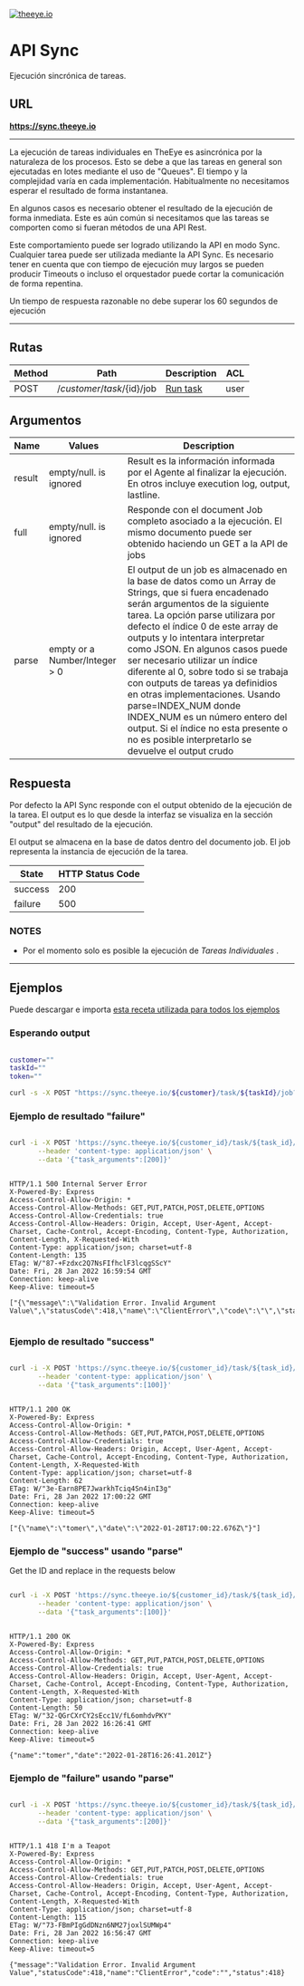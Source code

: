 [![theeye.io](../../images/logo-theeye-theOeye-logo2.png)](https://theeye.io/index.html)

# API Sync

Ejecución sincrónica de tareas.

## URL

**https://sync.theeye.io**

____

La ejecución de tareas individuales en TheEye es asincrónica por la naturaleza de los procesos.
Esto se debe a que las tareas en general son ejecutadas en lotes mediante el uso de "Queues". El tiempo y la complejidad varía en cada implementación.
Habitualmente no necesitamos esperar el resultado de forma instantanea.

En algunos casos es necesario obtener el resultado de la ejecución de forma inmediata.
Este es aún común si necesitamos que las tareas se comporten como si fueran métodos de una API Rest.

Este comportamiento puede ser logrado utilizando la API en modo Sync.
Cualquier tarea puede ser utilizada mediante la API Sync. Es necesario tener en cuenta que con tiempo de ejecución muy largos se pueden producir Timeouts o incluso el orquestador puede cortar la comunicación de forma repentina.

Un tiempo de respuesta razonable no debe superar los 60 segundos de ejecución

___


## Rutas

| Method | Path | Description | ACL | 
| ---- |  ----|  ----|  ----|
| POST | /${customer}/task/${id}/job | [Run task](#waiting-output) | user | 


## Argumentos


| Name | Values | Description | 
| ---- |  ---- |  ---- |
| result | empty/null. is ignored | Result es la información informada por el Agente al finalizar la ejecución. En otros incluye execution log, output, lastline. | 
| full | empty/null. is ignored | Responde con el document Job completo asociado a la ejecución. El mismo documento puede ser obtenido haciendo un GET a la API de jobs |  
| parse | empty or a Number/Integer > 0 | El output de un job es almacenado en la base de datos como un Array de Strings, que si fuera encadenado serán argumentos de la siguiente tarea. La opción parse utilizara por defecto el índice 0 de este array de outputs y lo intentara interpretar como JSON.  En algunos casos puede ser necesario utilizar un índice diferente al 0, sobre todo si se trabaja con outputs de tareas ya definidios en otras implementaciones. Usando parse=INDEX_NUM donde INDEX_NUM es un número entero del output. Si el índice no esta presente o no es posible interpretarlo se devuelve el output crudo |


## Respuesta


Por defecto la API Sync responde con el output obtenido de la ejecución de la tarea. El output es lo que desde la interfaz se visualiza en la sección "output" del resultado de la ejecución.

El output se almacena en la base de datos dentro del documento job. El job representa la instancia de ejecución de la tarea.


| State | HTTP Status Code | 
| ---- |  ---- |
| success | 200 | 
| failure | 500 | 


### NOTES

* Por el momento solo es posible la ejecución de _Tareas Individuales_ .


____


## Ejemplos

Puede descargar e importa [esta receta utilizada para todos los ejemplos](/sync/Rest_API_Response.json ":ignore")


### Esperando output

```bash

customer=""
taskId=""
token=""

curl -s -X POST "https://sync.theeye.io/${customer}/task/${taskId}/job?access_token=${token}" | jq .output


```

### Ejemplo de resultado "failure"


```bash

curl -i -X POST 'https://sync.theeye.io/${customer_id}/task/${task_id}/job?access_token=${token}' \
       --header 'content-type: application/json' \
       --data '{"task_arguments":[200]}'

```


```http

HTTP/1.1 500 Internal Server Error
X-Powered-By: Express
Access-Control-Allow-Origin: *
Access-Control-Allow-Methods: GET,PUT,PATCH,POST,DELETE,OPTIONS
Access-Control-Allow-Credentials: true
Access-Control-Allow-Headers: Origin, Accept, User-Agent, Accept-Charset, Cache-Control, Accept-Encoding, Content-Type, Authorization, Content-Length, X-Requested-With
Content-Type: application/json; charset=utf-8
Content-Length: 135
ETag: W/"87-+Fzdxc2Q7NsFIfhclF3lcqgSScY"
Date: Fri, 28 Jan 2022 16:59:54 GMT
Connection: keep-alive
Keep-Alive: timeout=5

["{\"message\":\"Validation Error. Invalid Argument Value\",\"statusCode\":418,\"name\":\"ClientError\",\"code\":\"\",\"status\":418}"]


```

### Ejemplo de resultado "success"


```bash

curl -i -X POST 'https://sync.theeye.io/${customer_id}/task/${task_id}/job?access_token=${token}' \
       --header 'content-type: application/json' \
       --data '{"task_arguments":[100]}'

```

```http

HTTP/1.1 200 OK
X-Powered-By: Express
Access-Control-Allow-Origin: *
Access-Control-Allow-Methods: GET,PUT,PATCH,POST,DELETE,OPTIONS
Access-Control-Allow-Credentials: true
Access-Control-Allow-Headers: Origin, Accept, User-Agent, Accept-Charset, Cache-Control, Accept-Encoding, Content-Type, Authorization, Content-Length, X-Requested-With
Content-Type: application/json; charset=utf-8
Content-Length: 62
ETag: W/"3e-Earn8PE7JwarkhTciq4Sn4inI3g"
Date: Fri, 28 Jan 2022 17:00:22 GMT
Connection: keep-alive
Keep-Alive: timeout=5

["{\"name\":\"tomer\",\"date\":\"2022-01-28T17:00:22.676Z\"}"]

```


### Ejemplo de "success" usando "parse"


Get the ID and replace in the requests below

```bash

curl -i -X POST 'https://sync.theeye.io/${customer_id}/task/${task_id}/job?parse&access_token=${token}' \
       --header 'content-type: application/json' \
       --data '{"task_arguments":[100]}'

```


```http

HTTP/1.1 200 OK
X-Powered-By: Express
Access-Control-Allow-Origin: *
Access-Control-Allow-Methods: GET,PUT,PATCH,POST,DELETE,OPTIONS
Access-Control-Allow-Credentials: true
Access-Control-Allow-Headers: Origin, Accept, User-Agent, Accept-Charset, Cache-Control, Accept-Encoding, Content-Type, Authorization, Content-Length, X-Requested-With
Content-Type: application/json; charset=utf-8
Content-Length: 50
ETag: W/"32-QGrCXrCY2sEcc1V/fL6omhdvPKY"
Date: Fri, 28 Jan 2022 16:26:41 GMT
Connection: keep-alive
Keep-Alive: timeout=5

{"name":"tomer","date":"2022-01-28T16:26:41.201Z"}

```

### Ejemplo de "failure" usando "parse"


```bash

curl -i -X POST 'https://sync.theeye.io/${customer_id}/task/${task_id}/job?parse&access_token=${token}' \
       --header 'content-type: application/json' \
       --data '{"task_arguments":[200]}'

```


```http

HTTP/1.1 418 I'm a Teapot
X-Powered-By: Express
Access-Control-Allow-Origin: *
Access-Control-Allow-Methods: GET,PUT,PATCH,POST,DELETE,OPTIONS
Access-Control-Allow-Credentials: true
Access-Control-Allow-Headers: Origin, Accept, User-Agent, Accept-Charset, Cache-Control, Accept-Encoding, Content-Type, Authorization, Content-Length, X-Requested-With
Content-Type: application/json; charset=utf-8
Content-Length: 115
ETag: W/"73-FBmPIgGdDNzn6NM27joxlSUMWp4"
Date: Fri, 28 Jan 2022 16:56:47 GMT
Connection: keep-alive
Keep-Alive: timeout=5

{"message":"Validation Error. Invalid Argument Value","statusCode":418,"name":"ClientError","code":"","status":418}

```

